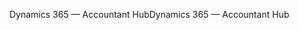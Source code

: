 <span data-ttu-id="c7dde-101">Dynamics 365 — Accountant Hub</span><span class="sxs-lookup"><span data-stu-id="c7dde-101">Dynamics 365 — Accountant Hub</span></span>
